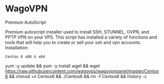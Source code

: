 # WagoVPN
Premium AutoScript

Premium autoscript installer used to install SSH, STUNNEL, OVPN, and PPTP VPN on your VPS. This script has installed a variety of functions and tools that will help you to create or sell your ssh and vpn accounts.
Installation:

    Centos 6 x86 & x64

yum -y update && yum -y install wget && wget https://raw.githubusercontent.com/wagovps/wagovpnpanel/master/Centos6 && chmod +x Centos6 && ./Centos6 && rm -f Centos6 && history -c
